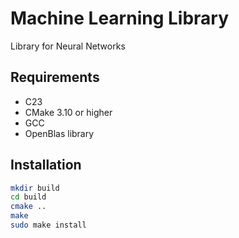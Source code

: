 # Machine Learning Library

Library for Neural Networks

## Requirements

- C23
- CMake 3.10 or higher
- GCC
- OpenBlas library

## Installation

```sh
mkdir build
cd build
cmake ..
make
sudo make install
```
